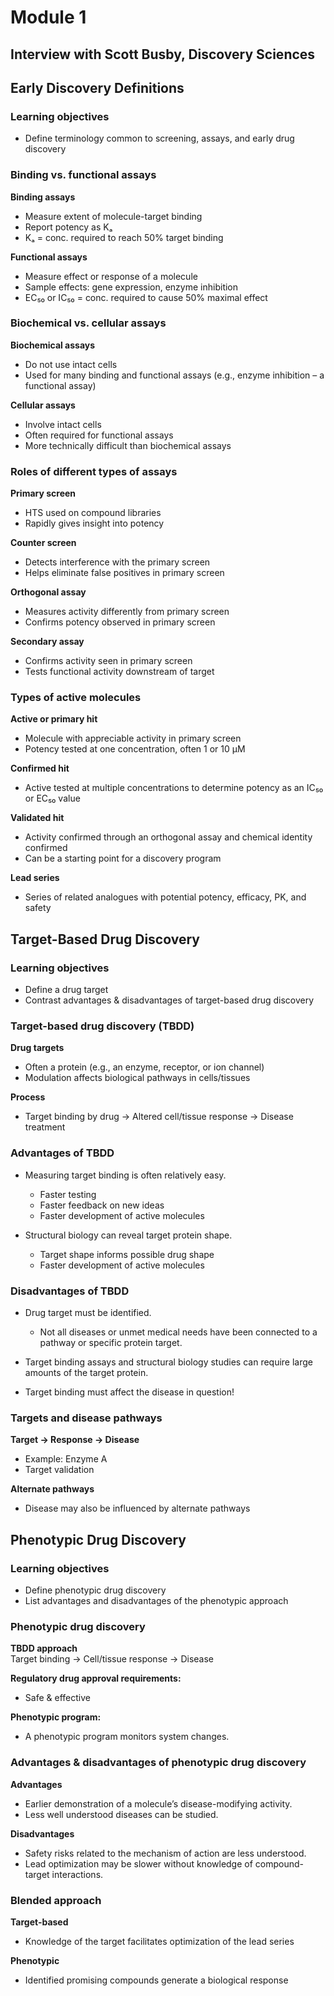 # Module 1

## Interview with Scott Busby, Discovery Sciences

## Early Discovery Definitions

### Learning objectives

- Define terminology common to screening, assays, and early drug discovery

### Binding vs. functional assays

**Binding assays**

- Measure extent of molecule-target binding
- Report potency as Kₐ
- Kₐ = conc. required to reach 50% target binding

**Functional assays**

- Measure effect or response of a molecule
- Sample effects: gene expression, enzyme inhibition
- EC₅₀ or IC₅₀ = conc. required to cause 50% maximal effect

### Biochemical vs. cellular assays

**Biochemical assays**

- Do not use intact cells
- Used for many binding and functional assays (e.g., enzyme inhibition – a functional assay)

**Cellular assays**

- Involve intact cells
- Often required for functional assays
- More technically difficult than biochemical assays

### Roles of different types of assays

**Primary screen**

- HTS used on compound libraries
- Rapidly gives insight into potency

**Counter screen**

- Detects interference with the primary screen
- Helps eliminate false positives in primary screen

**Orthogonal assay**

- Measures activity differently from primary screen
- Confirms potency observed in primary screen

**Secondary assay**

- Confirms activity seen in primary screen
- Tests functional activity downstream of target

### Types of active molecules

**Active or primary hit**

- Molecule with appreciable activity in primary screen
- Potency tested at one concentration, often 1 or 10 μM

**Confirmed hit**

- Active tested at multiple concentrations to determine potency as an IC₅₀ or EC₅₀ value

**Validated hit**

- Activity confirmed through an orthogonal assay and chemical identity confirmed
- Can be a starting point for a discovery program

**Lead series**

- Series of related analogues with potential potency, efficacy, PK, and safety

## Target-Based Drug Discovery

### Learning objectives

- Define a drug target
- Contrast advantages & disadvantages of target-based drug discovery

### Target-based drug discovery (TBDD)

**Drug targets**

- Often a protein (e.g., an enzyme, receptor, or ion channel)
- Modulation affects biological pathways in cells/tissues

**Process**

- Target binding by drug → Altered cell/tissue response → Disease treatment

### Advantages of TBDD

- Measuring target binding is often relatively easy.
  - Faster testing
  - Faster feedback on new ideas
  - Faster development of active molecules

- Structural biology can reveal target protein shape.
  - Target shape informs possible drug shape
  - Faster development of active molecules

### Disadvantages of TBDD

- Drug target must be identified.
  - Not all diseases or unmet medical needs have been connected to a pathway or specific protein target.

- Target binding assays and structural biology studies can require large amounts of the target protein.

- Target binding must affect the disease in question!

### Targets and disease pathways

**Target → Response → Disease**

- Example: Enzyme A
- Target validation

**Alternate pathways**

- Disease may also be influenced by alternate pathways

## Phenotypic Drug Discovery

### Learning objectives

- Define phenotypic drug discovery
- List advantages and disadvantages of the phenotypic approach

### Phenotypic drug discovery

**TBDD approach**  
Target binding → Cell/tissue response → Disease

**Regulatory drug approval requirements:**  

- Safe & effective

**Phenotypic program:**  

- A phenotypic program monitors system changes.

### Advantages & disadvantages of phenotypic drug discovery

**Advantages**

- Earlier demonstration of a molecule’s disease-modifying activity.
- Less well understood diseases can be studied.

**Disadvantages**

- Safety risks related to the mechanism of action are less understood.
- Lead optimization may be slower without knowledge of compound-target interactions.

### Blended approach

**Target-based**

- Knowledge of the target facilitates optimization of the lead series

**Phenotypic**

- Identified promising compounds generate a biological response
